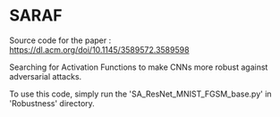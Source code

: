 # SARAF

Source code for the paper : https://dl.acm.org/doi/10.1145/3589572.3589598

Searching for Activation Functions to make CNNs more robust against adversarial attacks.

To use this code, simply run the 'SA_ResNet_MNIST_FGSM_base.py' in 'Robustness' directory.


